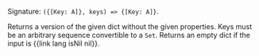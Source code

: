 Signature: `({[Key: A]}, keys) => {[Key: A]}`.

Returns a version of the given dict without the given properties. Keys must be an arbitrary sequence convertible to a `Set`. Returns an empty dict if the input is {{link lang isNil nil}}.
